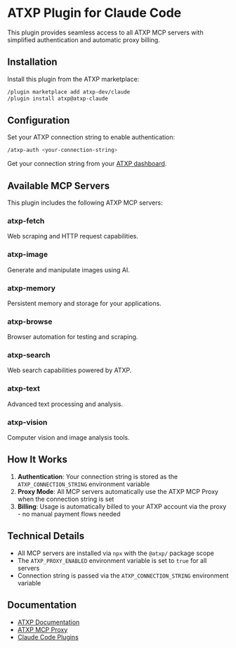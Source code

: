 # ATXP Plugin for Claude Code

This plugin provides seamless access to all ATXP MCP servers with simplified authentication and automatic proxy billing.

## Installation

Install this plugin from the ATXP marketplace:

```bash
/plugin marketplace add atxp-dev/claude
/plugin install atxp@atxp-claude
```

## Configuration

Set your ATXP connection string to enable authentication:

```bash
/atxp-auth <your-connection-string>
```

Get your connection string from your [ATXP dashboard](https://atxp.ai).

## Available MCP Servers

This plugin includes the following ATXP MCP servers:

### atxp-fetch
Web scraping and HTTP request capabilities.

### atxp-image
Generate and manipulate images using AI.

### atxp-memory
Persistent memory and storage for your applications.

### atxp-browse
Browser automation for testing and scraping.

### atxp-search
Web search capabilities powered by ATXP.

### atxp-text
Advanced text processing and analysis.

### atxp-vision
Computer vision and image analysis tools.

## How It Works

1. **Authentication**: Your connection string is stored as the `ATXP_CONNECTION_STRING` environment variable
2. **Proxy Mode**: All MCP servers automatically use the ATXP MCP Proxy when the connection string is set
3. **Billing**: Usage is automatically billed to your ATXP account via the proxy - no manual payment flows needed

## Technical Details

- All MCP servers are installed via `npx` with the `@atxp/` package scope
- The `ATXP_PROXY_ENABLED` environment variable is set to `true` for all servers
- Connection string is passed via the `ATXP_CONNECTION_STRING` environment variable

## Documentation

- [ATXP Documentation](https://docs.atxp.ai/atxp)
- [ATXP MCP Proxy](https://docs.atxp.ai/proxy)
- [Claude Code Plugins](https://docs.claude.com/en/docs/claude-code/plugins)

